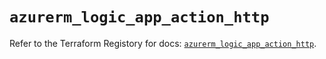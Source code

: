 # `azurerm_logic_app_action_http`

Refer to the Terraform Registory for docs: [`azurerm_logic_app_action_http`](https://www.terraform.io/docs/providers/azurerm/r/logic_app_action_http).
